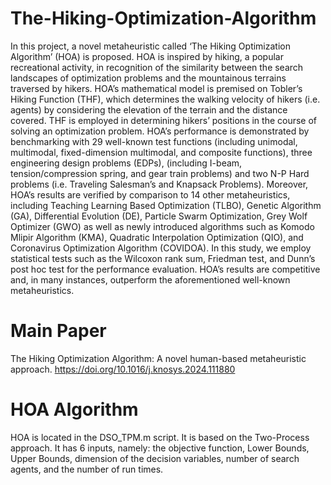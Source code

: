 # The-Hiking-Optimization-Algorithm

In this project, a novel metaheuristic called ‘The Hiking Optimization Algorithm’ (HOA) is proposed. HOA is inspired by hiking, a popular recreational activity, in recognition of the similarity between the search landscapes of optimization problems and the mountainous terrains traversed by hikers. HOA’s mathematical model is premised on Tobler’s Hiking Function (THF), which determines the walking velocity of hikers (i.e. agents) by considering the elevation of the terrain and the distance covered. THF is employed in determining hikers’ positions in the course of solving an optimization problem. HOA’s performance is demonstrated by benchmarking with 29 well-known test functions (including unimodal, multimodal, fixed-dimension multimodal, and composite functions), three engineering design problems (EDPs), (including I-beam, tension/compression spring, and gear train problems) and two N-P Hard problems (i.e. Traveling Salesman’s and Knapsack Problems). Moreover, HOA’s results are verified by comparison to 14 other metaheuristics, including Teaching Learning Based Optimization (TLBO), Genetic Algorithm (GA), Differential Evolution (DE), Particle Swarm Optimization, Grey Wolf Optimizer (GWO) as well as newly introduced algorithms such as Komodo Mlipir Algorithm (KMA), Quadratic Interpolation Optimization (QIO), and Coronavirus Optimization Algorithm (COVIDOA). In this study, we employ statistical tests such as the Wilcoxon rank sum, Friedman test, and Dunn’s post hoc test for the performance evaluation. HOA’s results are competitive and, in many instances, outperform the aforementioned well-known metaheuristics.


# Main Paper
The Hiking Optimization Algorithm: A novel human-based metaheuristic approach.
https://doi.org/10.1016/j.knosys.2024.111880

#  HOA Algorithm
HOA is located in the DSO_TPM.m script. It is based on the Two-Process approach. It has 6 inputs, namely: the objective function, Lower Bounds, Upper Bounds, dimension of the decision variables, number of search agents, and the number of run times.
